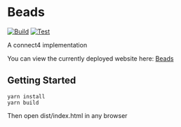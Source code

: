 # Beads

[![Build](https://github.com/fildon/Beads/actions/workflows/deploy.yml/badge.svg)](https://github.com/fildon/Beads/actions/workflows/deploy.yml)
[![Test](https://github.com/fildon/Beads/actions/workflows/test.yml/badge.svg)](https://github.com/fildon/Beads/actions/workflows/test.yml)

A connect4 implementation

You can view the currently deployed website here: [Beads](https://fildon.me/Beads/)

## Getting Started

```shell
yarn install
yarn build
```

Then open dist/index.html in any browser
